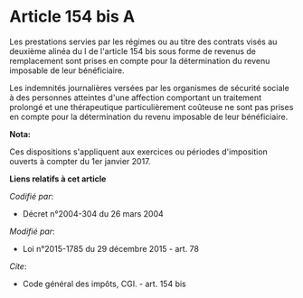 # Article 154 bis A

Les prestations servies par les régimes ou au titre des contrats visés au deuxième alinéa du I de l'article 154 bis sous
forme de revenus de remplacement sont prises en compte pour la détermination du revenu imposable de leur bénéficiaire.

Les indemnités journalières versées par les organismes de sécurité sociale à des personnes atteintes d'une affection
comportant un traitement prolongé et une thérapeutique particulièrement coûteuse ne sont pas prises en compte pour la
détermination du revenu imposable de leur bénéficiaire.

**Nota:**

Ces dispositions s'appliquent aux exercices ou périodes d'imposition ouverts à compter du 1er janvier 2017.

**Liens relatifs à cet article**

_Codifié par_:

  - Décret n°2004-304 du 26 mars 2004

_Modifié par_:

  - Loi n°2015-1785 du 29 décembre 2015 - art. 78

_Cite_:

  - Code général des impôts, CGI. - art. 154 bis
